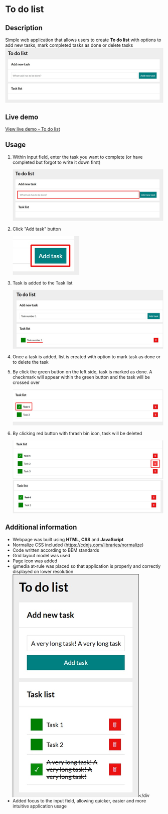 # To do list

## Description
Simple web application that allows users to create **To do list** with options to add new tasks, mark completed tasks as done or delete tasks
![to do list application preview](images/PagePreview.jpg)

## Live demo

[View live demo - To do list](https://patkolino.github.io/ToDoList/)

## Usage
1. Within input field, enter the task you want to complete (or have completed but forgot to write it down first) <div>
![Input field for naming task](images/TaskInput.jpg) </div>

2. Click "Add task" button <div>
![Add task button](images/AddTask.jpg) </div>

3. Task is added to the Task list <div>
![New task added to the Task list](images/NewTaskAdded.jpg) </div>

4. Once a task is added, list is created with option to mark task as done or to delete the task

5. By click the green button on the left side, task is marked as done. A checkmark will appear within the green button and the task will be crossed over <div>![Completed task](images/CompletedTask.jpg)</div>

6. By clicking red button with thrash bin icon, task will be deleted <div>![Delete task button](images/DeleteTask.jpg) </div> <div>
![List after task is deleted](images/TaskDeleted.jpg)</div>

## Additional information
- Webpage was built using **HTML**, **CSS** and **JavaScript**
- Normalize CSS included (https://cdnjs.com/libraries/normalize) 
- Code written according to BEM standards
- Grid layout model was used
- Page icon was added
- @media at-rule was placed so that application is properly and correctly displayed on lower resolution <div>![To do list application - mobile preview](images/MobilePreview.jpg)</div
- Added focus to the input field, allowing quicker, easier and more intuitive application usage